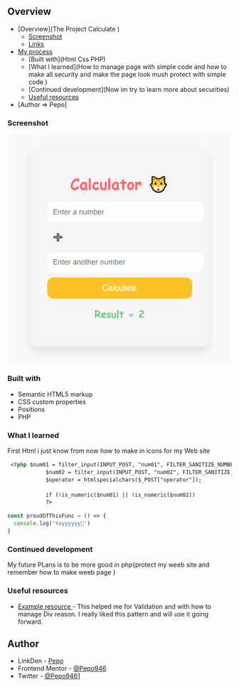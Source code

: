 ## Overview
- [Overview](The Project Calculate )
  - [Screenshot](./image/Screenshot%202023-08-30%20222559.png)
  - [Links](https://github.com/Pepo946/Calculator.git)
- [My process](#my-process)
  - [Built with](Html Css PHP)
  - [What I learned](How to manage page with simple code and how to make all security and make the page look mush protect with simple code   )
  - [Continued development](Now im try to learn more about securities)
  - [Useful resources](https://www.tutorialrepublic.com/css-tutorial/)
- [Author => Pepo]

### Screenshot

![Design Preview](./image/Screenshot%202023-08-30%20222559.png)

### Built with

- Semantic HTML5 markup
- CSS custom properties
- Positions
- PHP


### What I learned

First Html i just know from now how to make in icons for my Web site 

```html
 <?php $num01 = filter_input(INPUT_POST, "num01", FILTER_SANITIZE_NUMBER_FLOAT);
            $num02 = filter_input(INPUT_POST, "num02", FILTER_SANITIZE_NUMBER_FLOAT);
            $operator = htmlspecialchars($_POST["operator"]);
            
            if (!is_numeric($num01) || !is_numeric($num02))
            ?>
```
```js
const proudOfThisFunc = () => {
  console.log('Yayyyyyy🎉')
}
```


### Continued development

My future PLans is to be more good in php{protect my weeb site and remember how to make weeb page }

### Useful resources

- [Example resource ](https://www.tutorialrepublic.com/css-tutorial/) - This helped me for Validation  and with how to manage Div  reason. I really liked this pattern and will use it going forward.


## Author

- LinkDen - [Pepo](https://www.linkedin.com/in/mohamed-gandoul-53a5ba258/)
- Frontend Mentor - [@Pepo946](https://www.frontendmentor.io/profile/Pepo946)
- Twitter - [@Pepo9461](https://www.twitter.com/yourusername)


